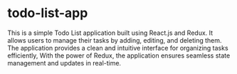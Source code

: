 # todo-list-app
This is a simple Todo List application built using React.js and Redux. It allows users to manage their tasks by adding, editing, and deleting them. The application provides a clean and intuitive interface for organizing tasks efficiently, With the power of Redux, the application ensures seamless state management and updates in real-time.
